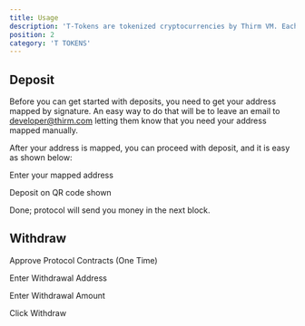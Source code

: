 ```yaml
---
title: Usage
description: 'T-Tokens are tokenized cryptocurrencies by Thirm VM. Each T-Token is 100% verifiable and backed by its native cryptocurrency (e.g., 1 tBTC = 1 BTC). T-Tokens can be used like any normal ERC20 token, which means they will work in all Ethereum Based Applications. They can be locked, lent, borrowed, traded, or used in more complex logics.'
position: 2
category: 'T TOKENS'
---
```


## Deposit

Before you can get started with deposits, you need to get your address mapped by signature. An easy way to do that will be to leave an email to developer@thirm.com letting them know that you need your address mapped manually.

After your address is mapped, you can proceed with deposit, and it is easy as shown below:

Enter your mapped address

Deposit on QR code shown

Done; protocol will send you money in the next block.

## Withdraw

Approve Protocol Contracts (One Time)

Enter Withdrawal Address

Enter Withdrawal Amount

Click Withdraw
